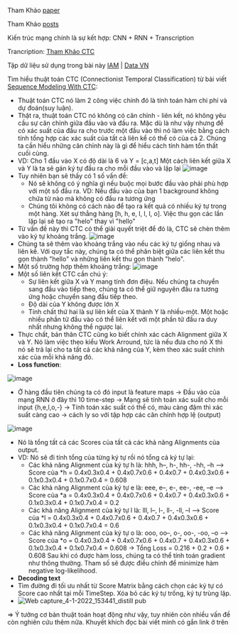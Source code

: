 Tham Khảo [paper](https://arxiv.org/abs/1801.02143)

Tham Khảo [posts](https://towardsdatascience.com/build-a-handwritten-text-recognition-system-using-tensorflow-2326a3487cd5)

Kiến trúc mạng chính là sự kết hợp: CNN + RNN + Transcription

Trancription: [Tham Khảo CTC](https://distill.pub/2017/ctc/)

Tập dữ liệu sử dụng trong bài này [IAM](https://fki.tic.heia-fr.ch/databases/iam-handwriting-database) |
[Data VN](https://miai.vn/download.phpurl=https://www.mediafire.com/file/5a1k0rsmkrhm4pm/HandWriting.zip/file)

Tìm hiểu thuật toán CTC (Connectionist Temporal Classification) từ bài viết [Sequence Modeling
With CTC](https://distill.pub/2017/ctc/):
- Thuật toán CTC nó làm 2 công việc chính đó là tính toán hàm chi phí và dự đoán(suy luận).
- Thật ra, thuật toán CTC nó không có căn chỉnh - liên kết, nó không yêu cầu sự căn chỉnh giữa đầu vào và đầu ra. Mặc dù là như vậy nhưng để có xác suất của đầu ra cho trước một đầu vào thì nó làm việc bằng cách tính tổng hợp các xác suất của tất cả liên kể có thể có của cả 2. Chúng ta cần hiểu những căn chỉnh này là gì để hiểu cách tính hàm tổn thất cuối cùng.
- VD: Cho 1 đầu vào X có độ dài là 6 và Y = [c,a,t] Một cách liên kết giữa X và Y là ta sẽ gán ký tự đầu ra cho mỗi đầu vào và lặp lại
![image](https://user-images.githubusercontent.com/72034584/148024601-f63fcc28-6e47-49e8-a361-e61975000410.png)
- Tuy nhiên bạn sẽ thấy có 1 số vấn đề:
  - Nó sẽ không có ý nghĩa gì nếu buộc mọi bước đầu vào phải phù hợp với một số đầu ra. VD: Nếu đầu vào của bạn 1 background không chứa từ nào mà không có  đầu ra tương ứng   
  - Chúng tôi không có cách nào để tạo ra kết quả có nhiều ký tự trong một hàng. Xét sự thẳng hàng [h, h, e, l, l, l, o]. Việc thu gọn các lần lặp lại sẽ tạo ra "helo" thay vì "hello"
- Từ vấn đề này thì CTC có thể giải quyết triệt để đó là, CTC sẽ chèn thêm vào ký tự khoảng trắng.
![image](https://user-images.githubusercontent.com/72034584/148026137-f6f40b02-952b-4001-98c9-79ec258031a5.png)
- Chúng ta sẽ thêm vào khoảng trắng vào nếu các ký tự giống nhau và liên kề. Với quy tắc này, chúng ta có thể phân biệt giữa các liên kết thu gọn thành "hello" và những liên kết thu gọn thành "helo".
- Một số trường hợp thêm khoảng trắng:
![image](https://user-images.githubusercontent.com/72034584/148026751-2060fd41-7b1f-4854-91c4-3fc468274577.png)
- Một số liên kết CTC cần chú ý:
  - Sự liên kết giữa X và Y mang tính đơn điệu. Nếu chúng ta chuyển sang đầu vào tiếp theo, chúng ta có thể giữ nguyên đầu ra tương ứng hoặc chuyển sang đầu tiếp theo.
  - Độ dài của Y không được lớn X
  - Tính chất thứ hai là sự liên kết của X thành Y là nhiều-một. Một hoặc nhiều phần tử đầu vào có thể liên kết với một phần tử đầu ra duy nhất nhưng không thể ngược lại.
- Thực chất, bản thân CTC cũng ko biết chính xác cách Alignment giữa X và Y. Nó làm việc theo kiểu Work Arround, tức là nếu đưa cho nó X thì nó sẽ trả lại cho ta tất cả các khả năng của Y, kèm theo xác suất chính xác của mỗi khả năng đó.
- **Loss function**:

![image](https://user-images.githubusercontent.com/72034584/148027996-85cca589-6c04-4c50-a0c9-a11fcb6e6299.png)

- Ở hàng đầu tiên chúng ta có đó input là feature maps -> Đầu vào của mạng RNN ở đây thì 10 time-step -> Mạng sẽ tính toán xác suất cho mỗi input {h,e,l,o,-} -> Tính toán xác suất có thể có, màu càng đậm thì xác suất càng cao -> cách ly so với tập hợp các căn chỉnh hợp lệ (output)

![image](https://user-images.githubusercontent.com/72034584/148028450-99e68f89-372b-4346-b169-1af19b9f1f2c.png)

-  Nó là tổng tất cả các Scores của tất cả các khả năng Alignments của output.
-  VD: Nó sẽ đi tính tổng của từng ký tự rồi nó tổng cả ký tự lại:
   -  Các khả năng Alignment của ký tự h là: hhh, h–, h-, hh-, -hh, –h –> Score của *h = 0.4x0.3x0.4 + 0.4x0.7x0.6 + 0.4x0.7 + 0.4x0.3x0.6 + 0.1x0.3x0.4 + 0.1x0.7x0.4 = 0.608
   -  Các khả năng Alignment của ký tự e là: eee, e–, e-, ee-, -ee, –e –> Score của *a = 0.4x0.3x0.4 + 0.4x0.7x0.6 + 0.4x0.7 + 0.4x0.3x0.6 + 0.1x0.3x0.4 + 0.1x0.7x0.4 = 0.2
   -  Các khả năng Alignment của ký tự l là: lll, l–, l-, ll-, -ll, –l –> Score của *l = 0.4x0.3x0.4 + 0.4x0.7x0.6 + 0.4x0.7 + 0.4x0.3x0.6 + 0.1x0.3x0.4 + 0.1x0.7x0.4 = 0.6
   -  Các khả năng Alignment của ký tự o là: ooo, oo–, o-, oo-, -oo, –o –> Score của *o = 0.4x0.3x0.4 + 0.4x0.7x0.6 + 0.4x0.7 + 0.4x0.3x0.6 + 0.1x0.3x0.4 + 0.1x0.7x0.4 = 0.608
   -> Tổng Loss = 0.216 + 0.2 + 0.6 + 0.608
   Sau khi có được hàm loss, chúng ta có thể tính toán gradient như thông thường. Tham số sẽ được điều chỉnh để minimize hàm negative log-likelihood.
- **Decoding text**
- Tìm đường đi tối ưu nhất từ Score Matrix bằng cách chọn các ký tự có Score cao nhất tại mỗi TimeStep. Xóa bỏ các ký tự trống, ký tự trùng lặp.
- ![Web capture_4-1-2022_153441_distill pub](https://user-images.githubusercontent.com/72034584/148031339-5be32e42-e196-494c-8bf2-0919f7d0ca08.jpeg)

=> Ý tưởng cơ bản thuật toán hoạt động như vậy, tuy nhiên còn nhiều vấn đề còn nghiên cứu thêm nữa. Khuyết khích đọc bài viết mình có gắn link ở trên
